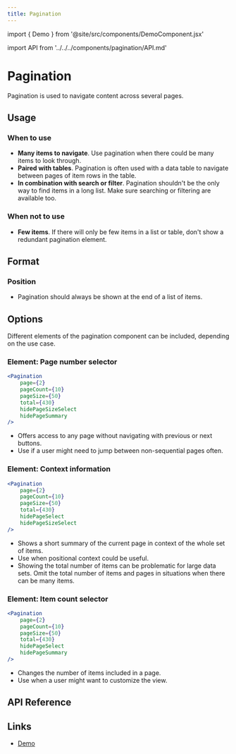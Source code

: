 ```yaml
---
title: Pagination
---
```


import { Demo } from '@site/src/components/DemoComponent.jsx'

import API from '../../../components/pagination/API.md'

# Pagination

Pagination is used to navigate content across several pages.

<Demo
    path="pagination--default"
    height="150px"
/>

## Usage

### When to use

-   **Many items to navigate**. Use pagination when there could be many items to look through.
-   **Paired with tables**. Pagination is often used with a data table to navigate between pages of item rows in the table.
-   **In combination with search or filter**. Pagination shouldn't be the only way to find items in a long list. Make sure searching or filtering are available too.

### When not to use

-   **Few items**. If there will only be few items in a list or table, don't show a redundant pagination element.

## Format

### Position

-   Pagination should always be shown at the end of a list of items.

## Options

Different elements of the pagination component can be included, depending on the use case.

### Element: Page number selector

<Demo
    path="pagination--without-page-size-select"
    height="150px"
    args="page:2;pageCount:10;total:430;hidePageSummary:!true"
/>

```jsx
<Pagination
    page={2}
    pageCount={10}
    pageSize={50}
    total={430}
    hidePageSizeSelect
    hidePageSummary
/>
```

-   Offers access to any page without navigating with previous or next buttons.
-   Use if a user might need to jump between non-sequential pages often.

### Element: Context information

<Demo
    path="pagination--without-page-size-select"
    height="150px"
    args="page:2;pageCount:10;total:430;hidePageSelect:!true"
/>

```jsx
<Pagination
    page={2}
    pageCount={10}
    pageSize={50}
    total={430}
    hidePageSelect
    hidePageSizeSelect
/>
```

-   Shows a short summary of the current page in context of the whole set of items.
-   Use when positional context could be useful.
-   Showing the total number of items can be problematic for large data sets. Omit the total number of items and pages in situations when there can be many items.

### Element: Item count selector

<Demo
    path="pagination--without-page-size-select"
    height="150px"
    args="page:2;pageCount:10;total:430;hidePageSizeSelect:!false;hidePageSelect:!true;hidePageSummary:!true"
/>

```jsx
<Pagination
    page={2}
    pageCount={10}
    pageSize={50}
    total={430}
    hidePageSelect
    hidePageSummary
/>
```

-   Changes the number of items included in a page.
-   Use when a user might want to customize the view.

## API Reference

<API />

## Links

-   <a href="/demo/?path=/story/pagination--default" target="_blank">Demo</a>
